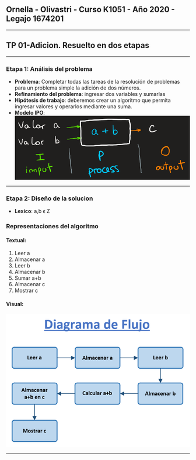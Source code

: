 ﻿## Ornella - Olivastri - Curso K1051 - Año 2020 - Legajo 1674201
---
## TP 01-Adicion. Resuelto en dos etapas
---
### Etapa 1: Análisis del problema
- **Problema**: Completar todas las tareas de la resolución de problemas para un problema simple la adición de dos números.
- **Refinamiento del problema**: ingresar dos variables y sumarlas
- **Hipótesis de trabajo**: deberemos crear un algoritmo que permita ingresar valores y operarlos mediante una suma. 
- **Modelo IPO**: 
![](modelo%20IPO.PNG)

---
### Etapa 2: Diseño de la solucion
- **Lexico**: a,b ϵ Z 
### Representaciones del algoritmo
#### Textual: 
1. Leer a
2. Almacenar a
3. Leer b
4. Almacenar b
5. Sumar a+b
6. Almacenar c
7. Mostrar c

#### Visual:
![](diagrama%20de%20flujo.PNG)

---

